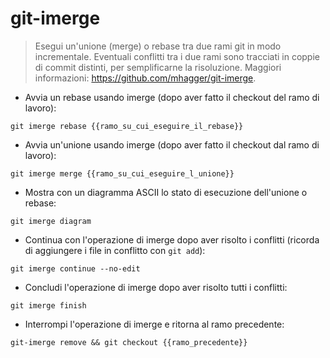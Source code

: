 # git-imerge

> Esegui un'unione (merge) o rebase tra due rami git in modo incrementale.
> Eventuali conflitti tra i due rami sono tracciati in coppie di commit distinti, per semplificarne la risoluzione.
> Maggiori informazioni: <https://github.com/mhagger/git-imerge>.

- Avvia un rebase usando imerge (dopo aver fatto il checkout del ramo di lavoro):

`git imerge rebase {{ramo_su_cui_eseguire_il_rebase}}`

- Avvia un'unione usando imerge (dopo aver fatto il checkout dal ramo di lavoro):

`git imerge merge {{ramo_su_cui_eseguire_l_unione}}`

- Mostra con un diagramma ASCII lo stato di esecuzione dell'unione o rebase:

`git imerge diagram`

- Continua con l'operazione di imerge dopo aver risolto i conflitti (ricorda di aggiungere i file in conflitto con `git add`):

`git imerge continue --no-edit`

- Concludi l'operazione di imerge dopo aver risolto tutti i conflitti:

`git imerge finish`

- Interrompi l'operazione di imerge e ritorna al ramo precedente:

`git-imerge remove && git checkout {{ramo_precedente}}`
